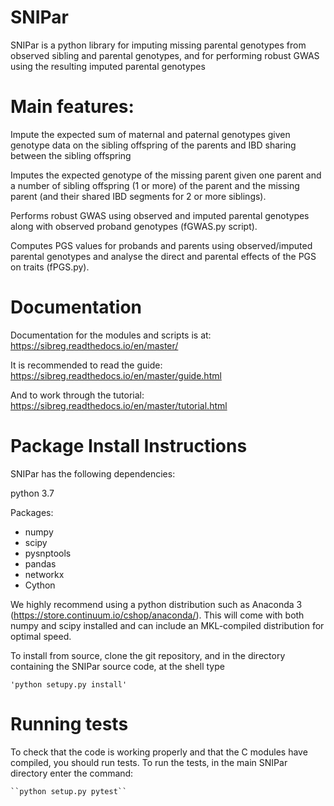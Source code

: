 # SNIPar

SNIPar is a python library for imputing missing parental genotypes from observed sibling and parental genotypes,
and for performing robust GWAS using the resulting imputed parental genotypes

# Main features:

Impute the expected sum of maternal and paternal genotypes given genotype data on the sibling
    offspring of the parents and IBD sharing between the sibling offspring

Imputes the expected genotype of the missing parent given one parent and a number of sibling offspring (1 or more)
    of the parent and the missing parent (and their shared IBD segments for 2 or more siblings). 

Performs robust GWAS using observed and imputed parental genotypes along with observed proband genotypes (fGWAS.py script).

Computes PGS values for probands and parents using observed/imputed parental genotypes and analyse the direct and parental effects
of the PGS on traits (fPGS.py). 

# Documentation

Documentation for the modules and scripts is at: https://sibreg.readthedocs.io/en/master/

It is recommended to read the guide: https://sibreg.readthedocs.io/en/master/guide.html

And to work through the tutorial: https://sibreg.readthedocs.io/en/master/tutorial.html

# Package Install Instructions

SNIPar has the following dependencies:

python 3.7

Packages:

- numpy
- scipy
- pysnptools
- pandas
- networkx
- Cython

We highly recommend using a python distribution such as Anaconda 3 (https://store.continuum.io/cshop/anaconda/).
This will come with both numpy and scipy installed and can include an MKL-compiled distribution
for optimal speed.

To install from source, clone the git repository, and in the directory
containing the SNIPar source code, at the shell type

    'python setupy.py install'

# Running tests

To check that the code is working properly and that the C modules have compiled, you should
run tests. To run the tests, in the main SNIPar directory enter the command:

    ``python setup.py pytest``